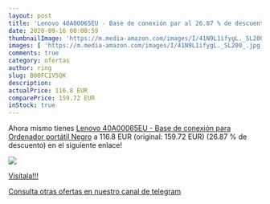 ```yaml
---
layout: post
title: 'Lenovo 40A00065EU - Base de conexión par al 26.87 % de descuento'
date: 2020-09-16 00:00:59
thumbnailImage: 'https://m.media-amazon.com/images/I/41N9L1ifygL._SL200_.jpg'
images: [ 'https://m.media-amazon.com/images/I/41N9L1ifygL._SL200_.jpg' ]
comments: true
category: ofertas
author: ring
slug: B00FC1V5QK
description:
actualPrice: 116.8 EUR
comparePrice: 159.72 EUR
inStock: true
---
```


Ahora mismo tienes [Lenovo 40A00065EU - Base de conexión para Ordenador portátil  Negro](https://www.amazon.com/dp/B00FC1V5QK/?tag=redken08-20) a 116.8 EUR (original: 159.72 EUR) (26.87 %  de descuento) en el siguiente enlace!

[![](https://m.media-amazon.com/images/I/41N9L1ifygL._SL200_.jpg)](https://www.amazon.com/dp/B00FC1V5QK/?tag=redken08-20)

[Visítala!!!](https://www.amazon.com/dp/B00FC1V5QK/?tag=redken08-20)

[Consulta otras ofertas en nuestro canal de telegram](https://t.me/s/ofertas25)

